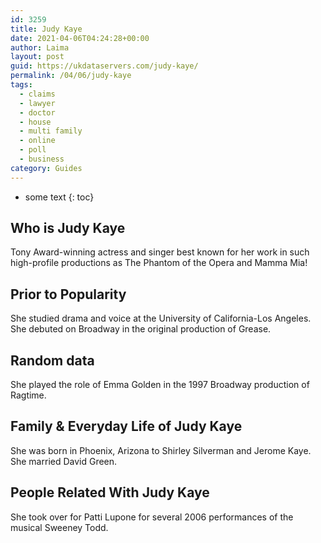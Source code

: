 ```yaml
---
id: 3259
title: Judy Kaye
date: 2021-04-06T04:24:28+00:00
author: Laima
layout: post
guid: https://ukdataservers.com/judy-kaye/
permalink: /04/06/judy-kaye
tags:
  - claims
  - lawyer
  - doctor
  - house
  - multi family
  - online
  - poll
  - business
category: Guides
---
```


* some text
{: toc}


## Who is Judy Kaye
                  
                  
                  
Tony Award-winning actress and singer best known for her work in such high-profile productions as The Phantom of the Opera and Mamma Mia!
                  
              
            
              
            
                
                
                
## Prior to Popularity
                  
                  
                  
She studied drama and voice at the University of California-Los Angeles. She debuted on Broadway in the original production of Grease.
                  
              
            
              
            
                
                
                
## Random data
                  
                  
                  
She played the role of Emma Golden in the 1997 Broadway production of Ragtime.
                  
              
            
              
            
                
                
                
## Family & Everyday Life of Judy Kaye
                  
                  
                  
She was born in Phoenix, Arizona to Shirley Silverman and Jerome Kaye. She married David Green.
                  
              
            
              
            
                
                
                
## People Related With Judy Kaye
                  
                  
                  
She took over for Patti Lupone for several 2006 performances of the musical Sweeney Todd.
                  
              
            
              
            
                
              
            
              
              
            
            
              
            
          
          
          